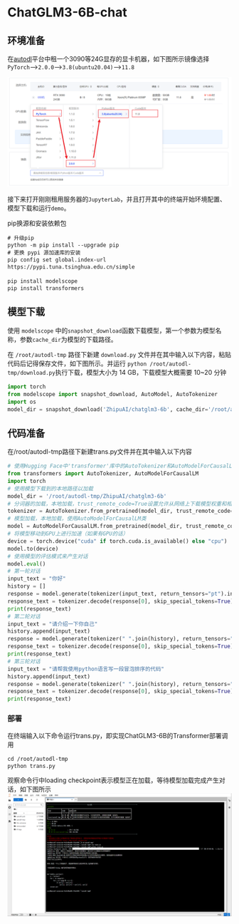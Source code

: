 # ChatGLM3-6B-chat

## 环境准备

在[autodl](https://www.autodl.com/)平台中租一个3090等24G显存的显卡机器，如下图所示镜像选择`PyTorch`-->`2.0.0`-->`3.8(ubuntu20.04)`-->`11.8`

![Alt text](images/image-1.png)

接下来打开刚刚租用服务器的`JupyterLab`，并且打开其中的终端开始环境配置、模型下载和运行`demo`。

pip换源和安装依赖包

```shell
# 升级pip
python -m pip install --upgrade pip
# 更换 pypi 源加速库的安装
pip config set global.index-url https://pypi.tuna.tsinghua.edu.cn/simple

pip install modelscope
pip install transformers
```

## 模型下载

使用 `modelscope` 中的`snapshot_download`函数下载模型，第一个参数为模型名称，参数`cache_dir`为模型的下载路径。

在 `/root/autodl-tmp` 路径下新建 `download.py` 文件并在其中输入以下内容，粘贴代码后记得保存文件，如下图所示。并运行 `python /root/autodl-tmp/download.py`执行下载，模型大小为 14 GB，下载模型大概需要 10~20 分钟

```python
import torch
from modelscope import snapshot_download, AutoModel, AutoTokenizer
import os
model_dir = snapshot_download('ZhipuAI/chatglm3-6b', cache_dir='/root/autodl-tmp', revision='master')
```

## 代码准备

在/root/autodl-tmp路径下新建trans.py文件并在其中输入以下内容
```python
# 使用Hugging Face中'transformer'库中的AutoTokenizer和AutoModelForCausalLM以加载分词器和对话模型
from transformers import AutoTokenizer, AutoModelForCausalLM
import torch
# 使用模型下载到的本地路径以加载
model_dir = '/root/autodl-tmp/ZhipuAI/chatglm3-6b'
# 分词器的加载，本地加载，trust_remote_code=True设置允许从网络上下载模型权重和相关的代码
tokenizer = AutoTokenizer.from_pretrained(model_dir, trust_remote_code=True)
# 模型加载，本地加载，使用AutoModelForCausalLM类
model = AutoModelForCausalLM.from_pretrained(model_dir, trust_remote_code=True)
# 将模型移动到GPU上进行加速（如果有GPU的话）
device = torch.device("cuda" if torch.cuda.is_available() else "cpu")
model.to(device)
# 使用模型的评估模式来产生对话
model.eval()
# 第一轮对话
input_text = "你好"
history = []
response = model.generate(tokenizer(input_text, return_tensors="pt").input_ids.to(device), max_length=50)
response_text = tokenizer.decode(response[0], skip_special_tokens=True)
print(response_text)
# 第二轮对话
input_text = "请介绍一下你自己"
history.append(input_text)
response = model.generate(tokenizer(" ".join(history), return_tensors="pt").input_ids.to(device), max_length=50)
response_text = tokenizer.decode(response[0], skip_special_tokens=True)
print(response_text)
# 第三轮对话
input_text = "请帮我使用python语言写一段冒泡排序的代码"
history.append(input_text)
response = model.generate(tokenizer(" ".join(history), return_tensors="pt").input_ids.to(device), max_length=150)
response_text = tokenizer.decode(response[0], skip_special_tokens=True)
print(response_text)
```
### 部署

在终端输入以下命令运行trans.py，即实现ChatGLM3-6B的Transformer部署调用

```shell
cd /root/autodl-tmp
python trans.py
```
观察命令行中loading checkpoint表示模型正在加载，等待模型加载完成产生对话，如下图所示
![image](images/image-6.png)
